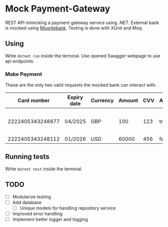 # Mock Payment-Gateway

REST API mimicking a payment gateway service using .NET. External bank is mocked using [Mountebank]("http://www.mbtest.org/docs/gettingStarted"). Testing is done with XUnit and Moq.

## Using
Write `dotnet run` inside the terminal. Use opened Swagger webpage to use api endpoints.

### Make Payment
These are the only two valid requests the mocked bank can interact with.

| Card number      | Expiry date | Currency | Amount | CVV | Authorized  | Authorization code                   |
|------------------|-------------|----------|--------|-----|-------------|--------------------------------------|
| 2222405343248877 | 04/2025     | GBP      | 100    | 123 | true        | 0bb07405-6d44-4b50-a14f-7ae0beff13ad |
| 2222405343248112 | 01/2026     | USD      | 60000  | 456 | false       | < empty >                            |


## Running tests
Write `dotnet test` inside the terminal.

## TODO
- [ ] Modularize testing
- [ ] Add database
    - [ ] Unique models for handling repository service
- [ ] Improved error handling
- [ ] Implement better logger and logging